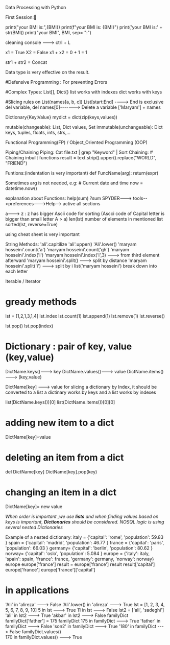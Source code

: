 Data Processing with Python

First Session:🙌

print("your BMI is:",{BMI})
print(f"your BMI is: {BMI}")
print('your BMI is:' + str(BMI))
print("your BMI", BMI, sep= ":")

cleaning console ---> ctrl + L

x1 = True
X2 = False
x1 + x2 = 0 + 1 = 1

str1 + str2 = Concat

Data type is very effective on the result.

#Defensive Programming : For preventing Errors

#Complex Types: List[], Dict{}
list works with indexes
dict works with keys

#Slicing rules on List(names[a, b, c])
List[start:End] ----> End is exclusive
del variable, del names[0]-------> Delete a variable
['Maryam'] + names

Dictionary{Key:Value}
mydict = dict(zip(keys,values))

mutable(changeable): List, Dict values, Set
immutable(unchangeable): Dict keys, tuples, floats, ints, strs,...

Functional Programming(FP) / Object_Oriented Programming (OOP)

Piping/Chaining
Piping: Cat file.txt | grep "Keyword" | Sort
Chaining: # Chaining inbuilt functions
result = text.strip().upper().replace("WORLD", "FRIEND")

Funtions:(indentation is very important)
def FuncName(arg):
    return(expr)

Sometimes arg is not needed, 
e.g: # Current date and time
now = datetime.now()

explanation about Functions:
help(sum)
?sum
SPYDER---> tools-->preferences--->Help--> active all sections

a---> z : z has bigger Ascii code for sorting (Ascci code of Capital letter is bigger than small letter A > a)
len(lst) number of elements in mentioned list 
sorted(lst, reverse=True)

using cheat sheet is very important

String Methods:
'ali'.capitilize
'ali'.upper()
'Ali'.lower()
'maryam hosseini'.count('a')
'maryam hosseini'.count('gh')
'maryam hosseini'.index('i')
'maryam hosseini'.index('i',3) ---> from third element afterward
'maryam hosseini'.split() ---> split by distance
'maryam hosseini'.split('i') ---> split by i
list('maryam hosseini') break down into each letter

Iterable / Iterator
# gready methods
lst = [1,2,1,3,1,4]
lst.index
lst.count(1)
lst.append(1)
lst.remove(1)
lst.reverse()


lst.pop()
lst.pop(index)

# Dictionary : pair of key, value (key,value)
DictName.keys()---> key
DictName.values()---> value
DictName.items() ---> (key,value)

DictName[key] ---> value
for slicing a dictionary by Index, it should be converted to a list
a dictinary works by keys and a list works by indexes

list(DictName.keys())[0]
list(DictName.items())[0][0]

# adding new item to a dict
DictName[key]=value 
# deleting an item from a dict
del DictName[key]
DictName[key].pop(key)
# changing an item in a dict
DictName[key]= new value 

*When order is important ,we use **lists** and when finding values based on keys is important, **Dictionaries** should be considered.*
*NOSQL logic is using several nested Dictionaries*

Example of a nested dictionary:
italy = {'capital': 'rome', 'population': 59.83 }
spain = {'capital': 'madrid', 'population': 46.77 }
france = {'capital': 'paris', 'population': 66.03 }
germany= {'capital': 'berlin', 'population': 80.62 }
norway= {'capital': 'oslo', 'population': 5.084 }
europe = {'italy': italy, 'spain': spain, 'france': france, 'germany': germany, 'norway': norway}
europe
europe['france']
result = europe['france']
result
result['capital']
europe['france']
europe['france']['capital']

# in applications
'Ali' in 'alireza'   ---> False
'Ali'.lower() in 'alireza' ---> True
lst = [1, 2, 3, 4, 5, 6, 7, 8, 9, 10]
5 in lst   ---> True
11 in lst  ---> False
lst2 = ['ali', 'sadeghi']
'ali' in lst2  ---> True
'akbar' in lst2  ---> False
familyDict
familyDict['father'] = 175
familyDict
175 in familyDict  ---> True
'father' in familyDict  ---> False
'son2' in familyDict  ---> True
'180' in familyDict  ---> False
familyDict.values()  
170 in familyDict.values()  ---> True














